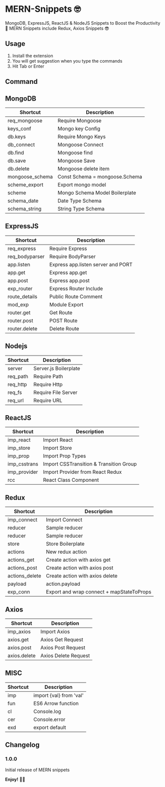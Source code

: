 # MERN-Snippets 🤓

MongoDB, ExpressJS, ReactJS & NodeJS Snippets to Boost the Productivity 🚀
MERN Snippets include Redux, Axios Snippets 😎

## Usage

1. Install the extension
2. You will get suggestion when you type the commands
3. Hit Tab or Enter

## Command

## MongoDB

<table>
<tr>
<th>Shortcut</th>
<th>Description</th>
</tr>
<tbody>

<tr>
<td>req_mongoose</td>
<td>Require Mongoose</td>
</tr>

<tr>
<td>keys_conf</td>
<td>Mongo key Config</td>
</tr>

<tr>
<td>db.keys</td>
<td>Require Mongo Keys</td>
</tr>

<tr>
<td>db_connect</td>
<td>Mongoose Connect</td>
</tr>

<tr>
<td>db.find</td>
<td>Mongoose find</td>
</tr>

<tr>
<td>db.save</td>
<td>Mongoose Save</td>
</tr>
<tr>
<td>db.delete</td>
<td>Mongoose delete item</td>
</tr>

<tr>
<td>mongoose_schema</td>
<td>Const Schema =  mongoose.Schema </td>
</tr>

<tr>
<td>scheme_export</td>
<td>Export mongo model</td>
</tr>

<tr>
<td>scheme</td>
<td>Mongo Schema Model Boilerplate </td>
</tr>

<tr>
<td>schema_date</td>
<td>Date Type Schema </td>
</tr>

<tr>
<td>schema_string</td>
<td>String Type Schema </td>
</tr>

</tbody>
</table>

## ExpressJS

<table>
<tr>
<th>Shortcut</th>
<th>Description</th>
</tr>
<tbody>

<tr>
<td>req_express</td>
<td>Require Express</td>
</tr>

<tr>
<td>req_bodyparser</td>
<td>Require BodyParser</td>
</tr>

<tr>
<td>app.listen</td>
<td>Express app.listen server and PORT</td>
</tr>

<tr>
<td>app.get</td>
<td>Express app.get</td>
</tr>

<tr>
<td>app.post</td>
<td>Express app.post</td>
</tr>

<tr>
<td>exp_router</td>
<td>Express Router Include</td>
</tr>

<tr>
<td>route_details</td>
<td>Public Route Comment</td>
</tr>

<tr>
<td>mod_exp</td>
<td>Module Export</td>
</tr>

<tr>
<td>router.get</td>
<td>Get Route</td>
</tr>

<tr>
<td>router.post</td>
<td>POST Route</td>
</tr>

<tr>
<td>router.delete</td>
<td>Delete Route</td>
</tr>

</tbody>
</table>

## Nodejs

<table>
<tr>
<th>Shortcut</th>
<th>Description</th>
</tr>
<tbody>

<tr>
<td>server</td>
<td>Server.js Boilerplate</td>
</tr>

<tr>
<td>req_path</td>
<td>Require Path</td>
</tr>

<tr>
<td>req_http</td>
<td>Require Http</td>
</tr>

<tr>
<td>req_fs</td>
<td>Require File Server</td>
</tr>

<tr>
<td>req_url</td>
<td>Require URL</td>
</tr>

</tbody>
</table>

## ReactJS

<table>
<tr>
<th>Shortcut</th>
<th>Description</th>
</tr>
<tbody>

<tr>
<td>imp_react</td>
<td>Import React</td>
</tr>

<tr>
<td>imp_store</td>
<td>Import Store</td>
</tr>

<tr>
<td>imp_prop</td>
<td>Import Prop Types</td>
</tr>

<tr>
<td>imp_csstrans</td>
<td>Import CSSTransition & Transition Group</td>
</tr>

<tr>
<td>imp_provider</td>
<td>Import Provider from React Redux</td>
</tr>

<tr>
<td>rcc</td>
<td>React Class Component</td>
</tr>

</tbody>
</table>

## Redux

<table>
<tr>
<th>Shortcut</th>
<th>Description</th>
</tr>
<tbody>

<tr>
<td>imp_connect</td>
<td>Import Connect</td>
</tr>

<tr>
<td>reducer</td>
<td>Sample reducer</td>
</tr>

<tr>
<td>reducer</td>
<td>Sample reducer</td>
</tr>

<tr>
<td>store</td>
<td>Store Boilerplate</td>
</tr>

<tr>
<td>actions</td>
<td>New redux action</td>
</tr>

<tr>
<td>actions_get</td>
<td>Create action with axios get</td>
</tr>

<tr>
<td>actions_post</td>
<td>Create action with axios post</td>
</tr>

<tr>
<td>actions_delete</td>
<td>Create action with axios delete</td>
</tr>

<tr>
<td>payload</td>
<td>action.payload</td>
</tr>

<tr>
<td>exp_conn</td>
<td>Export and wrap connect + mapStateToProps</td>
</tr>

</tbody>
</table>

## Axios

<table>
<tr>
<th>Shortcut</th>
<th>Description</th>
</tr>
<tbody>

<tr>
<td>imp_axios</td>
<td>Import Axios</td>
</tr>

<tr>
<td>axios.get</td>
<td>Axios Get Request</td>
</tr>

<tr>
<td>axios.post</td>
<td>Axios Post Request</td>
</tr>

<tr>
<td>axios.delete</td>
<td>Axios Delete Request</td>
</tr>

</tbody>
</table>

## MISC

<table>
<tr>
<th>Shortcut</th>
<th>Description</th>
</tr>
<tbody>

<tr>
<td>imp</td>
<td>import {val} from 'val'</td>
</tr>

<tr>
<td>fun</td>
<td>ES6 Arrow function</td>
</tr>

<tr>
<td>cl</td>
<td>Console.log</td>
</tr>

<tr>
<td>cer</td>
<td>Console.error</td>
</tr>

<tr>
<td>exd</td>
<td>export default</td>
</tr>

</tbody>
</table>

## Changelog

### 1.0.0

Initial release of MERN snippets

**Enjoy!** 🎉🎊
